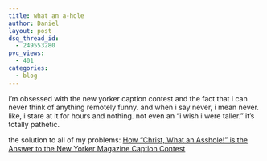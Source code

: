 ```yaml
---
title: what an a-hole
author: Daniel
layout: post
dsq_thread_id:
  - 249553280
pvc_views:
  - 401
categories:
  - blog
---
```

<p>i&#8217;m obsessed with the new yorker caption contest and the fact that i can never think of anything remotely funny.  and when i say never, i mean never.  like, i stare at it for hours and nothing.  not even an &#8220;i wish i were taller.&#8221;  it&#8217;s totally pathetic. </p>
<p>the solution to all of my problems: <a href="http://modernarthur.com/blog/christwhatanasshole.html">How &#8220;Christ, What an Asshole!&#8221; is the Answer to the New Yorker Magazine Caption Contest</a></p>
